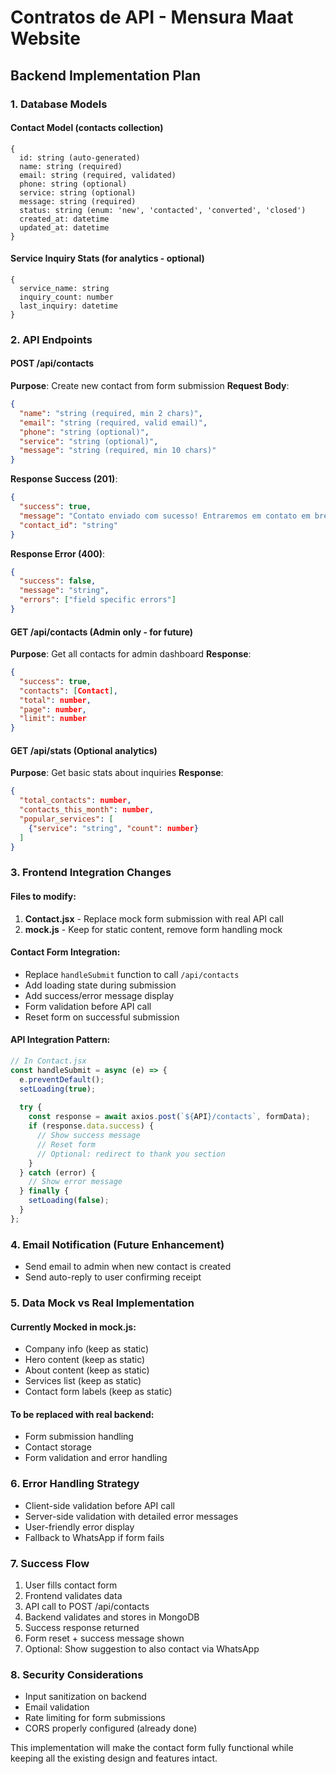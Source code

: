 # Contratos de API - Mensura Maat Website

## Backend Implementation Plan

### 1. Database Models

#### Contact Model (contacts collection)
```
{
  id: string (auto-generated)
  name: string (required)
  email: string (required, validated)
  phone: string (optional)
  service: string (optional)
  message: string (required)
  status: string (enum: 'new', 'contacted', 'converted', 'closed')
  created_at: datetime
  updated_at: datetime
}
```

#### Service Inquiry Stats (for analytics - optional)
```
{
  service_name: string
  inquiry_count: number
  last_inquiry: datetime
}
```

### 2. API Endpoints

#### POST /api/contacts
**Purpose**: Create new contact from form submission
**Request Body**:
```json
{
  "name": "string (required, min 2 chars)",
  "email": "string (required, valid email)",
  "phone": "string (optional)",
  "service": "string (optional)",
  "message": "string (required, min 10 chars)"
}
```

**Response Success (201)**:
```json
{
  "success": true,
  "message": "Contato enviado com sucesso! Entraremos em contato em breve.",
  "contact_id": "string"
}
```

**Response Error (400)**:
```json
{
  "success": false,
  "message": "string",
  "errors": ["field specific errors"]
}
```

#### GET /api/contacts (Admin only - for future)
**Purpose**: Get all contacts for admin dashboard
**Response**:
```json
{
  "success": true,
  "contacts": [Contact],
  "total": number,
  "page": number,
  "limit": number
}
```

#### GET /api/stats (Optional analytics)
**Purpose**: Get basic stats about inquiries
**Response**:
```json
{
  "total_contacts": number,
  "contacts_this_month": number,
  "popular_services": [
    {"service": "string", "count": number}
  ]
}
```

### 3. Frontend Integration Changes

#### Files to modify:
1. **Contact.jsx** - Replace mock form submission with real API call
2. **mock.js** - Keep for static content, remove form handling mock

#### Contact Form Integration:
- Replace `handleSubmit` function to call `/api/contacts`
- Add loading state during submission
- Add success/error message display
- Form validation before API call
- Reset form on successful submission

#### API Integration Pattern:
```javascript
// In Contact.jsx
const handleSubmit = async (e) => {
  e.preventDefault();
  setLoading(true);
  
  try {
    const response = await axios.post(`${API}/contacts`, formData);
    if (response.data.success) {
      // Show success message
      // Reset form
      // Optional: redirect to thank you section
    }
  } catch (error) {
    // Show error message
  } finally {
    setLoading(false);
  }
};
```

### 4. Email Notification (Future Enhancement)
- Send email to admin when new contact is created
- Send auto-reply to user confirming receipt

### 5. Data Mock vs Real Implementation

#### Currently Mocked in mock.js:
- Company info (keep as static)
- Hero content (keep as static) 
- About content (keep as static)
- Services list (keep as static)
- Contact form labels (keep as static)

#### To be replaced with real backend:
- Form submission handling
- Contact storage
- Form validation and error handling

### 6. Error Handling Strategy
- Client-side validation before API call
- Server-side validation with detailed error messages
- User-friendly error display
- Fallback to WhatsApp if form fails

### 7. Success Flow
1. User fills contact form
2. Frontend validates data
3. API call to POST /api/contacts
4. Backend validates and stores in MongoDB
5. Success response returned
6. Form reset + success message shown
7. Optional: Show suggestion to also contact via WhatsApp

### 8. Security Considerations
- Input sanitization on backend
- Email validation
- Rate limiting for form submissions
- CORS properly configured (already done)

This implementation will make the contact form fully functional while keeping all the existing design and features intact.